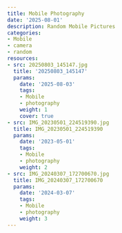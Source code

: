 ```yaml
---
title: Mobile Photography
date: '2025-08-01'
description: Random Mobile Pictures
categories:
- Mobile
- camera
- random
resources:
- src: 20250803_145147.jpg
  title: '20250803_145147'
  params:
    date: '2025-08-03'
    tags:
    - Mobile
    - photography
    weight: 1
    cover: true
- src: IMG_20230501_224519390.jpg
  title: IMG_20230501_224519390
  params:
    date: '2023-05-01'
    tags:
    - Mobile
    - photography
    weight: 2
- src: IMG_20240307_172700670.jpg
  title: IMG_20240307_172700670
  params:
    date: '2024-03-07'
    tags:
    - Mobile
    - photography
    weight: 3
---
```

